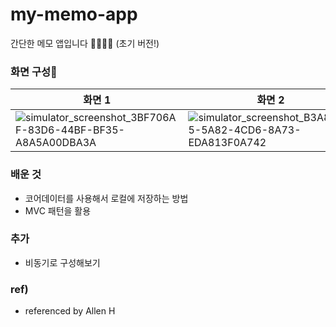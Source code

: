 # my-memo-app
간단한 메모 앱입니다 🧡💚💙💜 (초기 버전!)

### 화면 구성📱
|화면 1|화면 2|화면 3|
|---|---|---|
|![simulator_screenshot_3BF706AF-83D6-44BF-BF35-A8A5A00DBA3A](https://github.com/hyung6370/my-memo-app/assets/81064963/9028ecf2-de44-48f2-a7e7-26d6b7f2c0bb)|![simulator_screenshot_B3A84BD5-5A82-4CD6-8A73-EDA813F0A742](https://github.com/hyung6370/my-memo-app/assets/81064963/bea2c3d2-9867-4a20-a772-f9b421b98c52)|![simulator_screenshot_3C2DC927-EA40-4F91-BE5E-91A6CFED4B8B](https://github.com/hyung6370/my-memo-app/assets/81064963/fdffc3c2-d26a-4414-abae-b95ac80a4335)|

### 배운 것
- 코어데이터를 사용해서 로컬에 저장하는 방법
- MVC 패턴을 활용

### 추가
- 비동기로 구성해보기

### ref)
- referenced by Allen H
